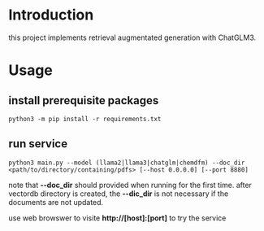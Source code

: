 # Introduction

this project implements retrieval augmentated generation with ChatGLM3.

# Usage

## install prerequisite packages

```shell
python3 -m pip install -r requirements.txt
```

## run service

```shell
python3 main.py --model (llama2|llama3|chatglm|chemdfm) --doc_dir <path/to/directory/containing/pdfs> [--host 0.0.0.0] [--port 8880]
```

note that **--doc_dir** should provided when running for the first time.
after vectordb directory is created, the **--dic_dir** is not necessary if the documents are not updated.

use web browswer to visite **http://[host]:[port]** to try the service

